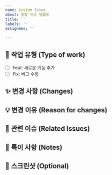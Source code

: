 ```yaml
---
name: Custom Issue
about: 통합 이슈 템플릿
title: ''
labels: ''
assignees: ''

---
```


## 🚀 작업 유형 (Type of work)
- [ ] Feat: 새로운 기능 추가
- [ ] Fix: 버그 수정

## ✨ 변경 사항 (Changes)
<!--필요한 기능/수정 사항에 대해 간략하게 설명해주세요.-->

## 💡 변경 이유 (Reason for changes)
<!--이 변경이 필요한 이유를 설명해주세요.-->

## 📌 관련 이슈 (Related Issues)
<!--예: #123, #456-->

## 📝 특이 사항 (Notes)

## 📸 스크린샷 (Optional)
